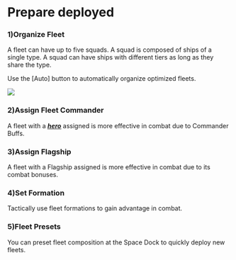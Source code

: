 # Prepare deployed

### 1)Organize Fleet

 A fleet can have up to five squads. A squad is composed of ships of a single type. A squad can have ships with different tiers as long as they share the type.

Use the [Auto] button to automatically organize optimized fleets.

![](https://s3.ap-northeast-2.amazonaws.com/an2img/guide/501_001FleetSetAuto.png)



### 2)Assign Fleet Commander

 A fleet with a [***<u>hero</u>***](eng/300hero#Hero) assigned is more effective in combat due to Commander Buffs.



### 3)Assign Flagship

 A fleet with a Flagship assigned is more effective in combat due to its combat bonuses.



### 4)Set Formation

 Tactically use fleet formations to gain advantage in combat.



### 5)Fleet Presets

 You can preset fleet composition at the Space Dock to quickly deploy new fleets.